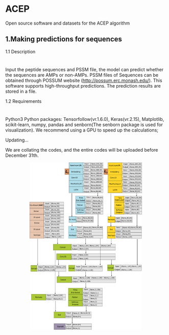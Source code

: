 # ACEP
Open source software and datasets for the ACEP algorithm

1.Making predictions for sequences
---
1.1 Description
#
Input the peptide sequences and PSSM file, the model can predict whether the sequences are AMPs or non-AMPs. PSSM files of Sequences can be obtained through POSSUM website (http://possum.erc.monash.edu/). This software supports high-throughput predictions. The prediction results are stored in a file.

1.2 Requirements
#
Python3
Python packages: Tensorfollow(vr.1.6.0), Keras(vr.2.15), Matplotlib, scikit-learn, numpy, pandas and senborn(The senborn package is used for visualization).
We recommend using a GPU to speed up the calculations;

Updating...

We are collating the codes, and the entire codes will be uploaded before December 31th.

<div align=center><img width="70%" height="70%" alt="Model_Structure" src="https://raw.githubusercontent.com/Fuhaoyi/ACEP/master/model_structure.png"/></div>

